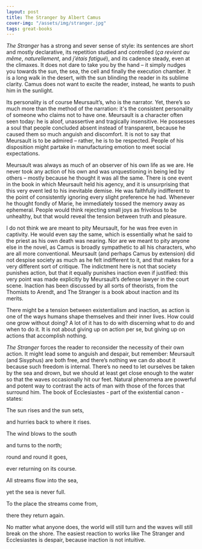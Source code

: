 ```yaml
---
layout: post
title: The Stranger by Albert Camus
cover-img: "/assets/img/stranger.jpg"
tags: great-books
---
```


*The Stranger* has a strong and sever sense of style: its sentences are short and mostly declarative, its repetition studied and controlled (*ça revient au même*, *naturellement*, and *j’étais fatigué*), and its cadence steady, even at the climaxes. It does not dare to take you by the hand – it simply nudges you towards the sun, the sea, the cell and finally the execution chamber. It is a long walk in the desert, with the sun blinding the reader in its sublime clarity. Camus does not want to excite the reader, instead, he wants to push him in the sunlight. 

Its personality is of course Meursault’s, who is the narrator. Yet, there’s so much more than the method of the narration: it's the consistent personality of someone who claims not to have one. Meursault is a character often seen today: he is aloof, unassertive and tragically insensitive. He possesses a soul that people concluded absent instead of transparent, because he caused them so much anguish and discomfort. It is not to say that Meursault is to be admired – rather, he is to be respected. People of his disposition might partake in manufacturing emotion to meet social expectations. 

Meursault was always as much of an observer of his own life as we are. He never took any action of his own and was unquestioning in being led by others – mostly because he thought it was all the same. There is one event in the book in which Meursault held his agency, and it is unsurprising that this very event led to his inevitable demise. He was faithfully indifferent to the point of consistently ignoring every slight preference he had. Whenever he thought fondly of Marie, he immediately tossed the memory away as ephemeral. People would think rejecting small joys as frivolous to be unhealthy, but that would reveal the tension between truth and pleasure. 

I do not think we are meant to pity Meursault, for he was free even in captivity. He would even say the same, which is essentially what he said to the priest as his own death was nearing. Nor are we meant to pity anyone else in the novel, as Camus is broadly sympathetic to all his characters, who are all more conventional. Meursault (and perhaps Camus by extension) did not despise society as much as he felt indifferent to it, and that makes for a very different sort of critique. The indictment here is not that society punishes action, but that it equally punishes inaction even if justified: this very point was made explicitly by Meursault’s defense lawyer in the court scene. Inaction has been discussed by all sorts of theorists, from the Thomists to Arendt, and The Stranger is a book about inaction and its merits.  

There might be a tension between existentialism and inaction, as action is one of the ways humans shape themselves and their inner lives. How could one grow without doing? A lot of it has to do with discerning what to do and when to do it. It is not about giving up on action per se, but giving up on actions that accomplish nothing. 

*The Stranger* forces the reader to reconsider the necessity of their own action. It might lead some to anguish and despair, but remember: Meursault (and Sisyphus) are both free, and there’s nothing we can do about it because such freedom is internal. There’s no need to let ourselves be taken by the sea and drown, but we should at least get close enough to the water so that the waves occasionally hit our feet. Natural phenomena are powerful and potent way to contrast the acts of man with those of the forces that surround him. The book of Ecclesiastes - part of the existential canon - states: 

The sun rises and the sun sets,

<p> and hurries back to where it rises. </p>

The wind blows to the south

<p> and turns to the north; </p>

round and round it goes,

<p> ever returning on its course. </p>

All streams flow into the sea,

<p>yet the sea is never full. </p>

To the place the streams come from,

<p>there they return again. </p>

No matter what anyone does, the world will still turn and the waves will still break on the shore. The easiest reaction to works like The Stranger and Ecclesiastes is despair, because inaction is not intuitive.